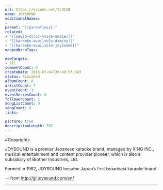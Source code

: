 ```yaml
---
url: https://vocadb.net/T/3118
name: JOYSOUND
additionalNames: 
- 
parent: "[[parentless]]"
related:
- "[[cevio-color-voice-series]]"
- "[[karaoke-available-damjoy]]"
- "[[karaoke-available-joysound]]"
mappedNicoTags:

newTargets:
- all
commentCount: 0
createDate: 2016-03-04T20:49:57.543
status: Finished
albumCount: 0
artistCount: 7
eventCount: 1
eventSeriesCount: 0
followerCount: 1
songListCount: 0
songCount: 0
links: 

picture: true
descriptionLength: 282
---
```


#Copyrights

JOYSOUND is a premier Japanese karaoke brand, managed by XING INC., musical entertainment and content provider pioneer, which is also a subsidiary of Brother Industries, Ltd.
Formed in 1992, JOYSOUND became Japan’s first broadcast karaoke brand.
-- from http://gl.joysound.com/en/

---

